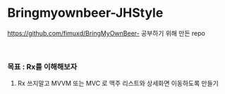 # Bringmyownbeer-JHStyle

https://github.com/fimuxd/BringMyOwnBeer- 공부하기 위해 만든 repo

<br>

### 목표 : Rx를 이해해보자



1. Rx 쓰지말고 MVVM 또는 MVC 로 맥주 리스트와 상세화면 이동하도록 만들기

